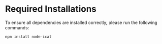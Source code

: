 # Required Installations

To ensure all dependencies are installed correctly, please run the following commands:

```sh
npm install node-ical
```
